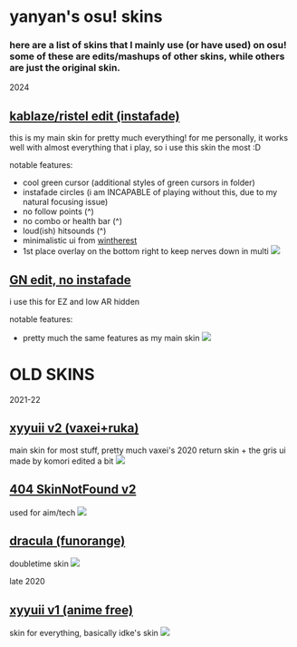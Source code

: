 # yanyan's osu! skins
### here are a list of skins that I mainly use (or have used) on osu! some of these are edits/mashups of other skins, while others are just the original skin.

2024
## [kablaze/ristel edit (instafade)](https://drive.google.com/file/d/1ieKruSe1g0FimXSGMkf3GG5JxWtisRiF/view?usp=sharing)
this is my main skin for pretty much everything! for me personally, it works well with almost everything that i play, so i use this skin the most :D

notable features:
- cool green cursor (additional styles of green cursors in folder)
- instafade circles (i am INCAPABLE of playing without this, due to my natural focusing issue)
- no follow points  (^)
- no combo or health bar (^)
- loud(ish) hitsounds (^)
- minimalistic ui from [wintherest](https://osu.ppy.sh/community/forums/topics/1498493?n=1)
- 1st place overlay on the bottom right to keep nerves down in multi
![](https://i.imgur.com/KKvvRxl.png)

## [GN edit, no instafade](https://drive.google.com/file/d/1egwi0AX1ZUlb2Yz7dw1UuB1qVs-BkJ69/view?usp=sharing)
i use this for EZ and low AR hidden

notable features:
- pretty much the same features as my main skin
![](https://i.imgur.com/Tw3p82E.jpeg)









# OLD SKINS

2021-22
## [xyyuii v2 (vaxei+ruka)](https://www.mediafire.com/file/98zb7dh4p23rv51/-+++++++++#+xyyuii.+(v2)+『vaxei+ruka』+#+++++++++-.osk/file)
main skin for most stuff, pretty much vaxei's 2020 return skin + the gris ui made by komori edited a bit
![](https://i.imgur.com/M0xHgRX.png)

## [404 SkinNotFound v2](https://joofixd.s-ul.eu/Ia93XGt5)
used for aim/tech
![](https://i.imgur.com/aKZt7Cf.png)

## [dracula (funorange)](https://joofixd.s-ul.eu/2JwFiizy)
doubletime skin
![](https://i.imgur.com/jKoRCOA.png)


late 2020
## [xyyuii v1 (anime free)](https://www.mediafire.com/file/ttwydv63magyi6t/xyyuii+v1.osk/file)
skin for everything, basically idke's skin
![](https://i.imgur.com/F7IqM4d.png)
